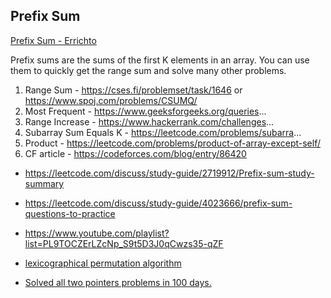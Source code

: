 ## Prefix Sum

[Prefix Sum - Errichto](https://www.youtube.com/watch?v=PhgtNY_-CiY&ab_channel=ErrichtoAlgorithms)

Prefix sums are the sums of the first K elements in an array. You can use them to quickly get the range sum and solve many other problems.


1. Range Sum - https://cses.fi/problemset/task/1646 or https://www.spoj.com/problems/CSUMQ/
2. Most Frequent - https://www.geeksforgeeks.org/queries...
3. Range Increase - https://www.hackerrank.com/challenges...
4. Subarray Sum Equals K - https://leetcode.com/problems/subarra...
5. Product - https://leetcode.com/problems/product-of-array-except-self/
6. CF article - https://codeforces.com/blog/entry/86420

- https://leetcode.com/discuss/study-guide/2719912/Prefix-sum-study-summary
- https://leetcode.com/discuss/study-guide/4023666/prefix-sum-questions-to-practice
- https://www.youtube.com/playlist?list=PL9TOCZErLZcNp_S9t5D3J0qCwzs35-qZF

- [lexicographical permutation algorithm](https://www.nayuki.io/page/next-lexicographical-permutation-algorithm)
- [Solved all two pointers problems in 100 days.](https://leetcode.com/discuss/study-guide/1688903/Solved-all-two-pointers-problems-in-100-days.)